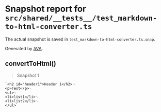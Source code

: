 # Snapshot report for `src/shared/__tests__/test_markdown-to-html-converter.ts`

The actual snapshot is saved in `test_markdown-to-html-converter.ts.snap`.

Generated by [AVA](https://ava.li).

## convertToHtml()

> Snapshot 1

    `<h2 id="header1">Header 1</h2>␊
    <p>Text</p>␊
    <ul>␊
    <li>list1</li>␊
    <li>list2</li>␊
    </ul>`

